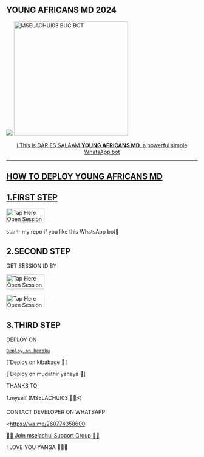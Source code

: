 ## YOUNG AFRICANS MD 2024
 <a href="https://github.com/DenverCoder1/readme-typing-svg"><img src="https://readme-typing-svg.herokuapp.com?font=Time+New+Roman&color=red&size=25&center=true&vCenter=true&width=600&height=100&lines=I'm+young+Africans+md+Created+by+MSELACHUI03.&heart;++;Self-taught+Back-Created+By,;Ibrahim+Adams+Am+The,;Best+Is+Bot+For+You+To,;Deploy..<3"></a>
 <a href="https://chat.whatsapp.com/KStfBpcFDOi154eVtrz6n1">
 <img alt="MSELACHUI03 BUG BOT" height="300" src="https://telegra.ph/file/507d4f9eff95f5ad7c60e.jpg">
  
</h1> 
<p align="center">l This is DAR ES SALAAM <b>YOUNG AFRICANS MD</b>, a powerful simple WhatsApp bot </p>


    
 
 



---





## HOW TO DEPLOY YOUNG AFRICANS MD


## 1.FIRST STEP 


<a href="https://github.com/Mselachui03/YOUNG AFRICANS-MD/fork"><img title="Tap Here Open Session Site" src="https://img.shields.io/badge/FORK THIS REPO-h?color=red&style=for-the-badge&logo=msi" width="100" height="38.45"/></a></p>

star✨ my repo if you like this WhatsApp bot🤖


## 2.SECOND STEP 


 GET SESSION ID BY
 

<a href="https://chui-md.onrender.com/qr"><img title="Tap Here Open Session Site" src="https://img.shields.io/badge/QR CODE-h?color=red&style=for-the-badge&logo=msi" width="100" height="38.45"/></a></p>

 

<a href="https://chui-md.onrender.com/pair"><img title="Tap Here Open Session Site" src="https://img.shields.io/badge/PAIRING CODE-h?color=red&style=for-the-badge&logo=msi" width="100" height="38.45"/></a></p>


## 3.THIRD STEP 


DEPLOY ON 

[`Deploy on heroku`](https://heroku.com/deploy?template=https://github.com/Mselachui03/YOUNG-AFRICANS-MD)



 [`Deploy on kibabage 🥱]
 
 


  
 [`Deploy on mudathir yahaya 🙂]






THANKS TO 

1.myself (MSELACHUI03 🐯💫⚡)




CONTACT DEVELOPER ON WHATSAPP 

<https://wa.me/260774358600

  
 




[🧑‍💻 Join mselachui Support Group 🧑‍💻](https://chat.whatsapp.com/KStfBpcFDOi154eVtrz6n1)





I LOVE YOU YANGA 🔰💚💛

     

